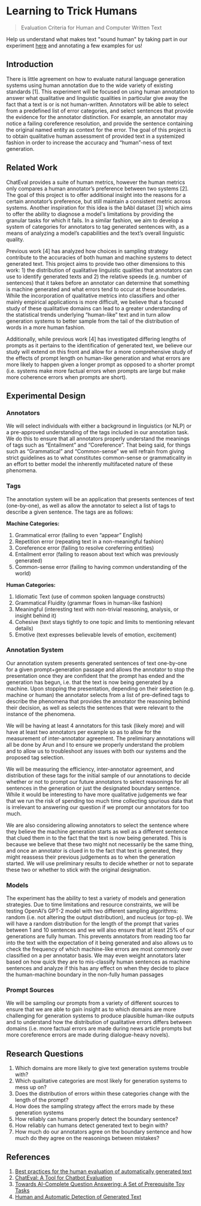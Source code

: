 # Learning to Trick Humans
> Evaluation Criteria for Human and Computer Written Text

Help us understand what makes text "sound human" by taking part in our experiment [here](http://18.218.3.184:8000) and annotating a few examples for us!

## Introduction
There is little agreement on how to evaluate natural language generation systems using human annotation due to the wide variety of existing standards [1]. This experiment will be focused on using human annotation to answer what qualitative and linguistic qualities in particular give away the fact that a text is or is not human-written. Annotators will be able to select from a predefined list of error categories, and select sentences that provide the evidence for the annotator distinction. For example, an annotator may notice a failing coreference resolution, and provide the sentence containing the original named entity as context for the error. The goal of this project is to obtain qualitative human assessment of provided text in a systemized fashion in order to increase the accuracy and “human”-ness of text generation.

## Related Work
ChatEval provides a suite of human metrics, however the human metrics only compares a human annotator’s preference between two systems [2]. The goal of this project is to offer additional insight into the reasons for a certain annotator’s preference, but still maintain a consistent metric across systems. Another inspiration for this idea is the bAbI dataset [3] which aims to offer the ability to diagnose a model's limitations by providing the granular tasks for which it fails. In a similar fashion, we aim to develop a system of categories for annotators to tag generated sentences with, as a means of analyzing a model’s capabilities and the text’s overall linguistic quality. 

Previous work [4] has analyzed how choices in sampling strategy contribute to the accuracies of both human and machine systems to detect generated text. This project aims to provide two other dimensions to this work: 1) the distribution of qualitative linguistic qualities that annotators can use to identify generated texts and 2) the relative speeds (e.g. number of sentences) that it takes before an annotator can determine that something is machine generated and what errors tend to occur at these boundaries. While the incorporation of qualitative metrics into classifiers and other mainly empirical applications is more difficult, we believe that a focused study of these qualitative domains can lead to a greater understanding of the statistical trends underlying “human-like” text and in turn allow generation systems to better sample from the tail of the distribution of words in a more human fashion.

Additionally, while previous work [4] has investigated differing lengths of prompts as it pertains to the identification of generated text, we believe our study will extend on this front and allow for a more comprehensive study of the effects of prompt length on human-like generation and what errors are more likely to happen given a longer prompt as opposed to a shorter prompt (i.e. systems make more factual errors when prompts are large but make more coherence errors when prompts are short).

## Experimental Design
### Annotators

We will select individuals with either a background in linguistics (or NLP) or a pre-approved understanding of the tags included in our annotation task. We do this to ensure that all annotators properly understand the meanings of tags such as “Entailment” and “Coreference”. That being said, for things such as “Grammatical” and “Common-sense” we will refrain from giving strict guidelines as to what constitutes common-sense or grammaticality in an effort to better model the inherently multifaceted nature of these phenomena. 

### Tags
The annotation system will be an application that presents sentences of text (one-by-one), as well as allow the annotator to select a list of tags to describe a given sentence. The tags are as follows:

**Machine Categories:**
1. Grammatical error (failing to even “appear” English)
2. Repetition error (repeating text in a non-meaningful fashion)
3. Coreference error (failing to resolve coreferring entities)
4. Entailment error (failing to reason about text which was previously generated)
5. Common-sense error (failing to having common understanding of the world)

**Human Categories:**
1. Idiomatic Text (use of common spoken language constructs)
2. Grammatical Fluidity (grammar flows in human-like fashion)
3. Meaningful (interesting text with non-trivial reasoning, analysis, or insight behind it)
4. Cohesive (text stays tightly to one topic and limits to mentioning relevant details)
5. Emotive (text expresses believable levels of emotion, excitement)

### Annotation System
Our annotation system presents generated sentences of text one-by-one for a given prompt+generation passage and allows the annotator to stop the presentation once they are confident that the prompt has ended and the generation has begun, i.e. that the text is now being generated by a machine. Upon stopping the presentation, depending on their selection (e.g. machine or human) the annotator selects from a list of pre-defined tags to describe the phenomena that provides the annotator the reasoning behind their decision, as well as selects the sentences that were relevant to the instance of the phenomena.

We will be having at least 4 annotators for this task (likely more) and will have at least two annotators per example so as to allow for the measurement of inter-annotator agreement. The preliminary annotations will all be done by Arun and I to ensure we properly understand the problem and to allow us to troubleshoot any issues with both our systems and the proposed tag selection.

We will be measuring the efficiency, inter-annotator agreement, and distribution of these tags for the initial sample of our annotations to decide whether or not to prompt our future annotators to select reasonings for all sentences in the generation or just the designated boundary sentence. While it would be interesting to have more qualitative judgements we fear that we run the risk of spending too much time collecting spurious data that is irrelevant to answering our question if we prompt our annotators for too much. 

We are also considering allowing annotators to select the sentence where they believe the machine generation starts as well as a different sentence that clued them in to the fact that the text is now being generated. This is because we believe that these two might not necessarily be the same thing, and once an annotator is clued in to the fact that text is generated, they might reassess their previous judgements as to when the generation started. We will use preliminary results to decide whether or not to separate these two or whether to stick with the original designation.

### Models
The experiment has the ability to test a variety of models and generation strategies. Due to time limitations and resource constraints, we will be testing OpenAI’s GPT-2 model with two different sampling algorithms: random (i.e. not altering the output distribution), and nucleus (or top-p). We will have a random distribution for the length of the prompt that varies between 1 and 10 sentences and we will also ensure that at least 25% of our generations are fully human. This prevents annotators from reading too far into the text with the expectation of it being generated and also allows us to check the frequency of which machine-like errors are most commonly over classified on a per annotator basis. We may even weight annotators later based on how quick they are to mis-classify human sentences as machine sentences and analyze if this has any effect on when they decide to place the human-machine boundary in the non-fully human passages

### Prompt Sources

We will be sampling our prompts from a variety of different sources to ensure that we are able to gain insight as to which domains are more challenging for generation systems to produce plausible human-like outputs and to understand how the distribution of qualitative errors differs between domains (i.e. more factual errors are made during news article prompts but more coreference errors are made during dialogue-heavy novels). 

## Research Questions
1. Which domains are more likely to give text generation systems trouble with?
2. Which qualitative categories are most likely for generation systems to mess up on?
3. Does the distribution of errors within these categories change with the length of the prompt?
4. How does the sampling strategy affect the errors made by these generation systems
5. How reliably can humans properly detect the boundary sentence?
6. How reliably can humans detect generated text to begin with?
7. How much do our annotators agree on the boundary sentence and how much do they agree on the reasonings between mistakes?

## References
1. [Best practices for the human evaluation of automatically generated text](https://www.aclweb.org/anthology/W19-8643.pdf)
2. [ChatEval: A Tool for Chatbot Evaluation](https://www.aclweb.org/anthology/N19-4011/)
3. [Towards AI-Complete Question Answering: A Set of Prerequisite Toy Tasks](https://arxiv.org/abs/1502.05698)
4. [Human and Automatic Detection of Generated Text](https://arxiv.org/abs/1911.00650)
